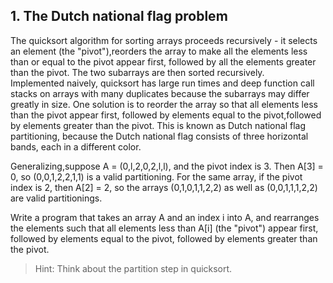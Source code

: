 ## 1. The Dutch national flag problem

The quicksort algorithm for sorting arrays proceeds recursively - it selects an element (the "pivot"),reorders the array to make all the elements less than or equal to the pivot appear first, followed by all the elements greater than the pivot. The two subarrays are then sorted recursively.  
Implemented naively, quicksort has large run times and deep function call stacks on arrays with many duplicates because the subarrays may differ greatly in size. One solution is to reorder the array so that all elements less than the pivot appear first, followed by elements equal to the pivot,followed by elements greater than the pivot. This is known as Dutch national flag partitioning, because the Dutch national flag consists of three horizontal bands, each in a different color.

Generalizing,suppose A = (0,l,2,0,2,l,l), and the pivot index is 3. Then A[3] = 0, so (0,0,1,2,2,1,1) is a valid partitioning. For the same array, if the pivot index is 2, then A[2] = 2, so the arrays (0,1,0,1,1,2,2) as well as (0,0,1,1,1,2,2) are valid partitionings.

Write a program that takes an array A and an index i into A, and rearranges the elements such that all elements less than A[i] (the "pivot") appear first, followed by elements equal to the pivot, followed by elements greater than the pivot.

>Hint: Think about the partition step in quicksort.